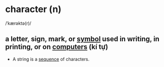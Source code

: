 # character (n)

/ˈkærəktə(r)/

## a letter, sign, mark, or [symbol](symbol-n.md#a-sign-number-letter-etc-that-has-a-fixed-meaning-especially-in-science-mathematics-and-music-ký-hiệu) used in writing, in printing, or on [computers](computer-n.md#an-electronic-machine-that-can-store-organize-and-find-information-do-processes-with-numbers-and-other-data-and-control-other-machines-máy-vi-tính) (kí tự)

- A string is a [sequence](sequence-n.md#an-orderred-set-of-numbers-events-actions-etc-chuỗi) of characters.
